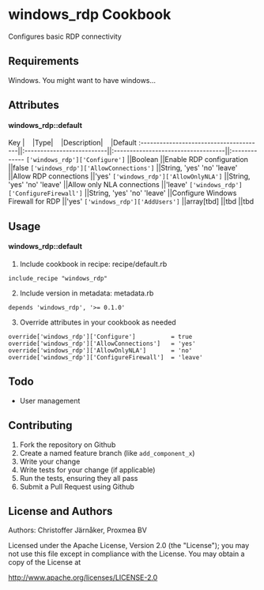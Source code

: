 windows_rdp Cookbook
====================
Configures basic RDP connectivity
  
Requirements
------------
Windows. You might want to have windows... 

Attributes
----------
#### windows_rdp::default
 
Key             |&nbsp;&nbsp;&nbsp;&nbsp;|Type|&nbsp;&nbsp;&nbsp;&nbsp;|Description|&nbsp;&nbsp;&nbsp;&nbsp;|Default 
:---------------------------------------||:--------------------------||:-----------------------------------||:-------------
`['windows_rdp']['Configure']`          ||Boolean                    ||Enable RDP configuration            ||false 
`['windows_rdp']['AllowConnections']`   ||String, 'yes' 'no' 'leave' ||Allow RDP connections               ||'yes' 
`['windows_rdp']['AllowOnlyNLA']`       ||String, 'yes' 'no' 'leave' ||Allow only NLA connections          ||'leave' 
`['windows_rdp']['ConfigureFirewall']`  ||String, 'yes' 'no' 'leave' ||Configure Windows Firewall for RDP  ||'yes' 
`['windows_rdp']['AddUsers']`           ||array[tbd]                 ||tbd                                 ||tbd 

 Usage
-----
#### windows_rdp::default

1. Include cookbook in recipe: 
recipe/default.rb
```
include_recipe "windows_rdp"
```
2. Include version in metadata: 
metadata.rb
```
depends 'windows_rdp', '>= 0.1.0'
```
3. Override attributes in your cookbook as needed
```
override['windows_rdp']['Configure']          = true
override['windows_rdp']['AllowConnections']   = 'yes'
override['windows_rdp']['AllowOnlyNLA']       = 'no'
override['windows_rdp']['ConfigureFirewall']  = 'leave' 
```

Todo
----------
* User management

Contributing
------------
 
1. Fork the repository on Github
2. Create a named feature branch (like `add_component_x`)
3. Write your change
4. Write tests for your change (if applicable)
5. Run the tests, ensuring they all pass
6. Submit a Pull Request using Github
 
License and Authors
-------------------
Authors: Christoffer Järnåker, Proxmea BV

Licensed under the Apache License, Version 2.0 (the "License"); you may not use this file except in compliance with the License. You may obtain a copy of the License at

http://www.apache.org/licenses/LICENSE-2.0